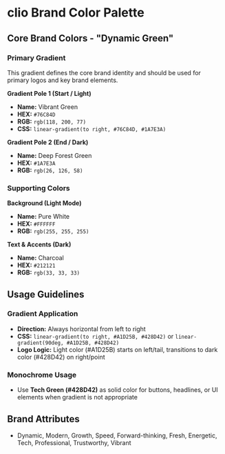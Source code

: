 # clio Brand Color Palette

## Core Brand Colors - "Dynamic Green"

### Primary Gradient
This gradient defines the core brand identity and should be used for primary logos and key brand elements.

**Gradient Pole 1 (Start / Light)**
- **Name:** Vibrant Green
- **HEX:** `#76C84D`
- **RGB:** `rgb(118, 200, 77)`
- **CSS:** `linear-gradient(to right, #76C84D, #1A7E3A)`

**Gradient Pole 2 (End / Dark)**
- **Name:** Deep Forest Green  
- **HEX:** `#1A7E3A`
- **RGB:** `rgb(26, 126, 58)`

### Supporting Colors

**Background (Light Mode)**
- **Name:** Pure White
- **HEX:** `#FFFFFF`
- **RGB:** `rgb(255, 255, 255)`

**Text & Accents (Dark)**
- **Name:** Charcoal
- **HEX:** `#212121`
- **RGB:** `rgb(33, 33, 33)`

## Usage Guidelines

### Gradient Application
- **Direction:** Always horizontal from left to right
- **CSS:** `linear-gradient(to right, #A1D25B, #428D42)` or `linear-gradient(90deg, #A1D25B, #428D42)`
- **Logo Logic:** Light color (#A1D25B) starts on left/tail, transitions to dark color (#428D42) on right/point

### Monochrome Usage
- Use **Tech Green (#428D42)** as solid color for buttons, headlines, or UI elements when gradient is not appropriate

## Brand Attributes
- Dynamic, Modern, Growth, Speed, Forward-thinking, Fresh, Energetic, Tech, Professional, Trustworthy, Vibrant
